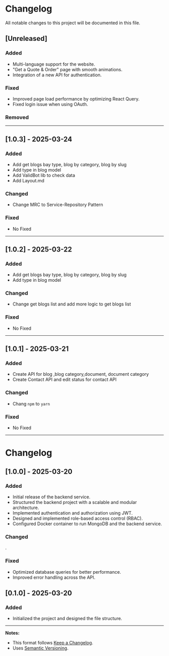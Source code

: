 # Changelog

All notable changes to this project will be documented in this file.

## [Unreleased]

### Added

- Multi-language support for the website.
- "Get a Quote & Order" page with smooth animations.
- Integration of a new API for authentication.

### Fixed

- Improved page load performance by optimizing React Query.
- Fixed login issue when using OAuth.

### Removed

---

## [1.0.3] - 2025-03-24

### Added

- Add get blogs bay type, blog by category, blog by slug
- Add type in blog model
- Add ValidBot lib to check data
- Add Layout.md

### Changed

- Change MRC to Service-Repository Pattern

### Fixed

- No Fixed

---

## [1.0.2] - 2025-03-22

### Added

- Add get blogs bay type, blog by category, blog by slug
- Add type in blog model

### Changed

- Change get blogs list and add more logic to get blogs list

### Fixed

- No Fixed

---


## [1.0.1] - 2025-03-21

### Added

- Create API for blog ,blog category,document, document category
- Create Contact API and edit status for contact API

### Changed

- Chang `npm` to `yarn`

### Fixed

- No Fixed

---

# Changelog

## [1.0.0] - 2025-03-20

### Added
- Initial release of the backend service.
- Structured the backend project with a scalable and modular architecture.
- Implemented authentication and authorization using JWT.
- Designed and implemented role-based access control (RBAC).
- Configured Docker container to run MongoDB and the backend service.

### Changed
.

### Fixed
- Optimized database queries for better performance.
- Improved error handling across the API.


## [0.1.0] - 2025-03-20

### Added

- Initialized the project and designed the file structure.

---

**Notes:**

- This format follows [Keep a Changelog](https://keepachangelog.com/).
- Uses [Semantic Versioning](https://semver.org/).
